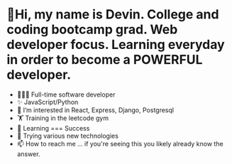 # 👋Hi, my name is Devin. College and coding bootcamp grad. Web developer focus. Learning everyday in order to become a POWERFUL developer.
- 👨🏽‍💻 Full-time software developer
- ✨ JavaScript/Python
- 👀 I’m interested in React, Express, Django, Postgresql
- 🏋️ Training in the leetcode gym
- 🧠 Learning === Success
- 🌱 Trying various new technologies
- 📫 How to reach me ... if you're seeing this you likely already know the answer.

<!---
Akerleyhub/Akerleyhub is a ✨ special ✨ repository because its `README.md` (this file) appears on your GitHub profile.
You can click the Preview link to take a look at your changes.
--->
